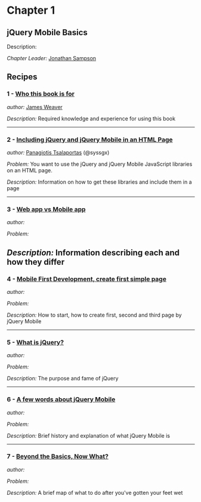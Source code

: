 # Chapter 1

## jQuery Mobile Basics

Description: 

*Chapter Leader:* <a href="mailto:jsampson@appendto.com">Jonathan Sampson</a>


## Recipes

### 1 - <a href="/jquerymobilecookbook/book/blob/master/1-jquery-mobile-basics/recipe-1.adoc">Who this book is for</a>
*author:* <a href="mailto:james@jwadeweaver.com">James Weaver</a>

*Description:* Required knowledge and experience for using this book

---

### 2 - <a href="/jquerymobilecookbook/book/blob/master/1-jquery-mobile-basics/recipe-2.adoc">Including jQuery and jQuery Mobile in an HTML Page</a>
*author:* <a href="mailto:sys.sgx@gmail.com">Panagiotis Tsalaportas</a> (@syssgx)

*Problem:* You want to use the jQuery and jQuery Mobile JavaScript libraries on an HTML page.

*Description:* Information on how to get these libraries and include them in a page

--- 

### 3 - <a href="/jquerymobilecookbook/book/blob/master/1-jquery-mobile-basics/recipe-3.adoc">Web app vs Mobile app</a> 
*author:* 

*Problem:*

*Description:* Information describing each and how they differ
---

### 4 - <a href="/jquerymobilecookbook/book/blob/master/1-jquery-mobile-basics/recipe-4.adoc">Mobile First Development, create first simple page</a>
*author:* 

*Problem:*

*Description:* How to start, how to create first, second and third page by jQuery Mobile

---

### 5 - <a href="/jquerymobilecookbook/book/blob/master/1-jquery-mobile-basics/recipe-5.adoc">What is jQuery?</a>
*author:* 

*Problem:*

*Description:* The purpose and fame of jQuery

---

### 6 - <a href="/jquerymobilecookbook/book/blob/master/1-jquery-mobile-basics/recipe-6.adoc">A few words about jQuery Mobile</a>
*author:* 

*Problem:*

*Description:* Brief history and explanation of what jQuery Mobile is

---

### 7 - <a href="/jquerymobilecookbook/book/blob/master/1-jquery-mobile-basics/recipe-7.adoc">Beyond the Basics, Now What?</a>
*author:* 

*Problem:*

*Description:* A brief map of what to do after you've gotten your feet wet